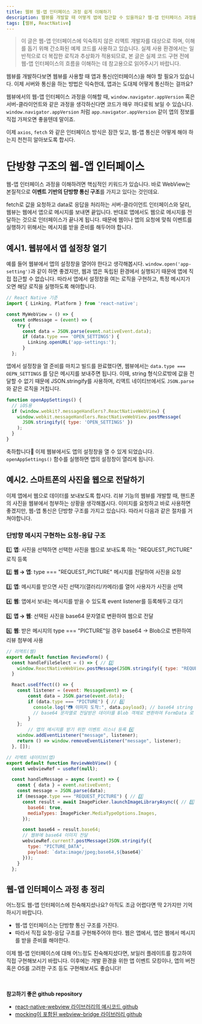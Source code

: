 ```yaml
---
title: 웹뷰 웹-앱 인터페이스 과정 쉽게 이해하기
description: 웹뷰를 개발할 때 어떻게 앱에 접근할 수 있을까요? 웹-앱 인터페이스 과정을 상황과 코드를 통해 알기 쉽게 설명합니다.
tags: [웹뷰, ReactNative]
---
```


> 이 글은 웹-앱 인터페이스에 익숙하지 않은 리액트 개발자를 대상으로 하며, 이해를 돕기 위해 간소화된 예제 코드를 사용하고 있습니다. 실제 사용 환경에서는 일반적으로 더 복잡한 로직과 추상화가 적용되므로, 본 글은 실제 코드 구현 전에 웹-앱 인터페이스의 흐름을 이해하는 데 참고용으로 읽어주시기 바랍니다.

웹뷰를 개발하다보면 웹뷰를 사용할 때 앱과 통신(인터페이스)을 해야 할 필요가 있습니다. 이제 서버와 통신을 하는 방법은 익숙한데, 앱과는 도대체 어떻게 통신하는 걸까요?

웹뷰에서의 웹-앱 인터페이스 과정을 이해할 때, `window.navigator.appVersion` 혹은 서버-클라이언트와 같은 과정을 생각하신다면 코드가 매우 까다로워 보일 수 있습니다. `window.navigator.appVersion` 처럼 `app.navigator.appVersion` 같이 앱의 정보를 직접 가져오면 좋을텐데 말이죠.

이제 `axios`, `fetch` 와 같은 인터페이스 방식은 잠깐 잊고, 웹-앱 통신은 어떻게 해야 하는지 천천히 알아보도록 합시다.

# 단방향 구조의 웹-앱 인터페이스

웹-앱 인터페이스 과정을 이해하려면 핵심적인 키워드가 있습니다. 바로 WebView는 본질적으로 **이벤트 기반의 단방향 통신 구조**를 가지고 있다는 것인데요.

fetch로 값을 요청하고 data로 응답을 처리하는 서버-클라이언트 인터페이스와 달리, 웹뷰는 웹에서 앱으로 메시지를 보내면 끝입니다. 반대로 앱에서도 웹으로 메시지를 전달하는 것으로 인터페이스가 끝나게 됩니다. 때문에 웹이나 앱의 요청에 맞춰 이벤트를 실행하기 위해서는 메시지를 받을 준비를 해두어야 합니다.

## 예시1. 웹뷰에서 앱 설정창 열기

예를 들어 웹뷰에서 앱의 설정창을 열어야 한다고 생각해봅시다. `window.open('app-setting')`과 같이 하면 좋겠지만, 웹과 앱은 독립된 환경에서 실행되기 때문에 앱에 직접 접근할 수 없습니다. 따라서 앱에서 설정창을 여는 로직을 구현하고, 특정 메시지가 오면 해당 로직을 실행하도록 해야합니다.

```jsx
// React Native 기준
import { Linking, Platform } from 'react-native';

const MyWebView = () => {
  const onMessage = (event) => {
    try {
      const data = JSON.parse(event.nativeEvent.data);
      if (data.type === 'OPEN_SETTINGS') {
        Linking.openURL('app-settings:');
      }
  };
```

앱에서 설정창을 열 준비를 마치고 빌드를 완료했다면, 웹뷰에서는 `data.type === OEPN_SETTINGS` 를 담은 메시지를 보내주면 됩니다. 이때, string 형식으로밖에 값을 전달할 수 없기 때문에 JSON.stringify를 사용하며, 리액트 네이티브에서도 `JSON.parse`와 같은 로직을 거칩니다.

```jsx
function openAppSettings() {
  // iOS용
  if (window.webkit?.messageHandlers?.ReactNativeWebView) {
    window.webkit.messageHandlers.ReactNativeWebView.postMessage(
      JSON.stringify({ type: 'OPEN_SETTINGS' })
    );
  }
}
```

축하합니다🎉 이제 웹뷰에서도 앱의 설정창을 열 수 있게 되었습니다. `openAppSettings()` 함수를 실행하면 앱의 설정창이 열리게 됩니다.

## 예시2. 스마트폰의 사진을 웹으로 전달하기

이제 앱에서 웹으로 데이터를 보내보도록 합시다. 리뷰 기능의 웹뷰를 개발할 때, 핸드폰의 사진을 웹뷰에서 첨부하는 상황을 생각해봅시다. 이미지를 요청하고 바로 사용하면 좋겠지만, 웹-앱 통신은 단방향 구조를 가지고 있습니다. 따라서 다음과 같은 절차를 거쳐야합니다.

### 단방향 메시지 구현하는 요청-응답 구조

1️⃣ **앱**: 사진을 선택하면 선택한 사진을 웹으로 보내도록 하는 "REQUEST_PICTURE" 로직 등록

2️⃣ **웹 → 앱**: type === "REQUEST_PICTURE" 메시지를 전달하여 사진을 요청

3️⃣ **앱**: 메시지를 받으면 사진 선택기(갤러리/카메라)를 열어 사용자가 사진을 선택

4️⃣ **웹**: 앱에서 보내는 메시지를 받을 수 있도록 event listener를 등록해두고 대기

5️⃣ **앱 → 웹**: 선택된 사진을 base64 문자열로 변환하여 웹으로 전달

6️⃣ **웹**: 받은 메시지의 type === "PICTURE"일 경우 base64 → Blob으로 변환하여 리뷰 첨부에 사용

```jsx
// 리액트(웹)
export default function ReviewForm() {
  const handleFileSelect = () => { // 2️⃣
    window.ReactNativeWebView.postMessage(JSON.stringify({ type: "REQUEST_PICTURE" }));
  }

  React.useEffect(() => {
    const listener = (event: MessageEvent) => {
        const data = JSON.parse(event.data);
        if (data.type === "PICTURE") { // 6️⃣
          console.log("📷 이미지 도착:", data.payload); // base64 string
          // base64 문자열로 전달받은 데이터를 Blob 객체로 변환하여 FormData 로 업로드
        }
    };
		// 앱의 메시지를 받기 위한 이벤트 리스너 등록 4️⃣
    window.addEventListener("message", listener);
    return () => window.removeEventListener("message", listener);
  }, []);
```

```jsx
// 리액트 네이티브(앱)
export default function ReviewWebView() {
  const webviewRef = useRef(null);

  const handleMessage = async (event) => {
    const { data } = event.nativeEvent;
    const message = JSON.parse(data);
    if (message.type === "REQUEST_PICTURE") { // 3️⃣
      const result = await ImagePicker.launchImageLibraryAsync({ // 5️⃣
        base64: true,
        mediaTypes: ImagePicker.MediaTypeOptions.Images,
      });

      const base64 = result.base64;
      // 웹뷰에 base64 이미지 전달
      webviewRef.current?.postMessage(JSON.stringify({
        type: "PICTURE_DATA",
        payload: `data:image/jpeg;base64,${base64}`
      }));
    }
  };
```

## 웹-앱 인터페이스 과정 총 정리

어느정도 웹-앱 인터페이스에 친숙해지셨나요? 아직도 조금 어렵다면 딱 2가지만 기억하시기 바랍니다.

- 웹-앱 인터페이스는 단방향 통신 구조를 가진다.
- 따라서 직접 요청-응답 구조를 구현해주어야 한다. 웹은 앱에서, 앱은 웹에서 메시지를 받을 준비를 해야한다.

이제 웹-앱 인터페이스에 대해 어느정도 친숙해지셨다면, 보일러 플레이트를 참고하여 직접 구현해보시기 바랍니다. 이후에는 개발 환경을 위한 앱 이벤트 모킹이나, 앱의 버전 혹은 OS를 고려한 구조 등도 구현해보셔도 좋습니다!

ㅤ

**참고하기 좋은 github repository**

- [react-native-webview 라이브러리의 예시코드 github](https://github.com/react-native-webview/react-native-webview/blob/master/example/examples/MultiMessaging.tsx)
- [mocking이 포함된 webview-bridge 라이브러리 github](https://github.com/gronxb/webview-bridge/blob/main/packages/web/src/linkBridge.ts)
